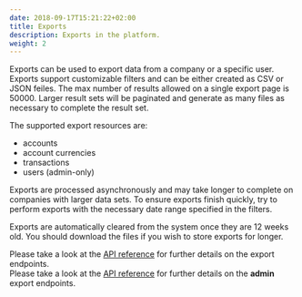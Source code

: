 ```yaml
---
date: 2018-09-17T15:21:22+02:00
title: Exports
description: Exports in the platform.
weight: 2
---
```


Exports can be used to export data from a company or a specific user. Exports support customizable filters and can be either created as CSV or JSON feiles. The max number of results allowed on a single export page is 50000. Larger result sets will be paginated and generate as many files as necessary to complete the result set.

The supported export resources are:

- accounts
- account currencies
- transactions
- users (admin-only)

Exports are processed asynchronously and may take longer to complete on companies with larger data sets. To ensure exports finish quickly, try to perform exports with the necessary date range specified in the filters.

Exports are automatically cleared from the system once they are 12 weeks old. You should download the files if you wish to store exports for longer.

<aside class="notice">
	Please take a look at the <a href="https://api.rehive.com/?api=rehive-platform-api#tag/exports/GET/3/exports/" target="_blank">API reference</a> for further details on the export endpoints.
</aside>

<aside class="notice">
	Please take a look at the <a href="https://api.rehive.com/?api=rehive-platform-admin-api#tag/exports/GET/3/admin/exports/" target="_blank">API reference</a> for further details on the <strong>admin</strong> export endpoints.
</aside>
